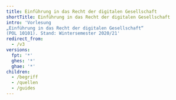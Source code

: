 ```yaml
---
title: Einführung in das Recht der digitalen Gesellschaft
shortTitle: Einführung in das Recht der digitalen Gesellschaft
intro: 'Vorlesung
„Einführung in das Recht der digitalen Gesellschaft“	
(POL 10101). Stand: Wintersemester 2020/21'
redirect_from:
  - /v3
versions:
  fpt: '*'
  ghes: '*'
  ghae: '*'
children:
  - /begriff
  - /quellen
  - /guides
---
```


